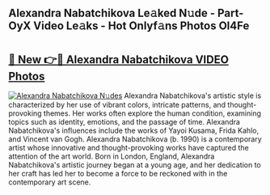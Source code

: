 ## Alexandra Nabatchikova Le𝚊ked N𝚞de - Part-OyX Video Le𝚊ks - Hot Onlyf𝚊ns Photos Ol4Fe

# <h2><a href="http://ab84043.deff.icu/?id=Alexandra+Nabatchikova">🔗 New 👉🔴 Alexandra Nabatchikova VIDEO Photos</a></h2>

[![Alexandra Nabatchikova N𝚞des](https://i.imgur.com/rIISA9y.gif)](http://ab84043.deff.icu/?id=Alexandra+Nabatchikova)
Alexandra Nabatchikova's artistic style is characterized by her use of vibrant colors, intricate patterns, and thought-provoking themes. Her works often explore the human condition, examining topics such as identity, emotions, and the passage of time. Alexandra Nabatchikova's influences include the works of Yayoi Kusama, Frida Kahlo, and Vincent van Gogh. Alexandra Nabatchikova (b. 1990) is a contemporary artist whose innovative and thought-provoking works have captured the attention of the art world. Born in London, England, Alexandra Nabatchikova's artistic journey began at a young age, and her dedication to her craft has led her to become a force to be reckoned with in the contemporary art scene.
